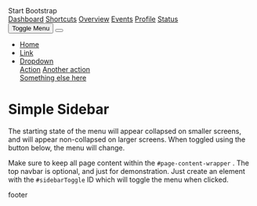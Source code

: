 <html lang="en">
    <head>
        <meta charset="utf-8" />
        <meta name="viewport" content="width=device-width, initial-scale=1, shrink-to-fit=no" />
        <meta name="description" content="" />
        <meta name="author" content="" />
        <title>Simple Sidebar - Start Bootstrap Template</title>
        <!-- Favicon-->
        <link rel="icon" type="image/x-icon" href="assets/favicon.ico" />
        <!-- Core theme CSS (includes Bootstrap)-->
        <link href="css/styles.css" rel="stylesheet" />
        <!-- Bootstrap core JS-->
        <script src="https://cdn.jsdelivr.net/npm/bootstrap@5.1.1/dist/js/bootstrap.bundle.min.js"></script>
        <!-- Core theme JS-->
        <script src="js/scripts.js"></script>
    </head>
    <body>
        <div class="d-flex" id="wrapper">
            <!-- Sidebar-->
            <div class="border-end bg-white" id="sidebar-wrapper">
                <div class="sidebar-heading border-bottom bg-light">Start Bootstrap</div>
                <div class="list-group list-group-flush">
                    <a class="list-group-item list-group-item-action list-group-item-light p-3" href="#!">Dashboard</a>
                    <a class="list-group-item list-group-item-action list-group-item-light p-3" href="#!">Shortcuts</a>
                    <a class="list-group-item list-group-item-action list-group-item-light p-3" href="#!">Overview</a>
                    <a class="list-group-item list-group-item-action list-group-item-light p-3" href="#!">Events</a>
                    <a class="list-group-item list-group-item-action list-group-item-light p-3" href="#!">Profile</a>
                    <a class="list-group-item list-group-item-action list-group-item-light p-3" href="#!">Status</a>
                </div>
            </div>
            <!-- Page content wrapper-->
            <div id="page-content-wrapper">
                <!-- Top navigation-->
                <nav class="navbar navbar-expand-lg navbar-light bg-light border-bottom">
                    <div class="container-fluid">
                        <button class="btn btn-primary" id="sidebarToggle">Toggle Menu</button>
                        <button class="navbar-toggler" type="button" data-bs-toggle="collapse" data-bs-target="#navbarSupportedContent" aria-controls="navbarSupportedContent" aria-expanded="false" aria-label="Toggle navigation"><span class="navbar-toggler-icon"></span></button>
                        <div class="collapse navbar-collapse" id="navbarSupportedContent">
                            <ul class="navbar-nav ms-auto mt-2 mt-lg-0">
                                <li class="nav-item active"><a class="nav-link" href="#!">Home</a></li>
                                <li class="nav-item"><a class="nav-link" href="#!">Link</a></li>
                                <li class="nav-item dropdown">
                                    <a class="nav-link dropdown-toggle" id="navbarDropdown" href="#" role="button" data-bs-toggle="dropdown" aria-haspopup="true" aria-expanded="false">Dropdown</a>
                                    <div class="dropdown-menu dropdown-menu-end" aria-labelledby="navbarDropdown">
                                        <a class="dropdown-item" href="#!">Action</a>
                                        <a class="dropdown-item" href="#!">Another action</a>
                                        <div class="dropdown-divider"></div>
                                        <a class="dropdown-item" href="#!">Something else here</a>
                                    </div>
                                </li>
                            </ul>
                        </div>
                    </div>
                </nav>
                <!-- Page content-->
                <div class="container-fluid">
                    <h1 class="mt-4">Simple Sidebar</h1>
                    <p>The starting state of the menu will appear collapsed on smaller screens, and will appear non-collapsed on larger screens. When toggled using the button below, the menu will change.</p>
                    <p>
                        Make sure to keep all page content within the
                        <code>#page-content-wrapper</code>
                        . The top navbar is optional, and just for demonstration. Just create an element with the
                        <code>#sidebarToggle</code>
                        ID which will toggle the menu when clicked.
                    </p>
                </div>
            </div>
        </div>
    </body>
    <footer>footer</footer>
</html>
